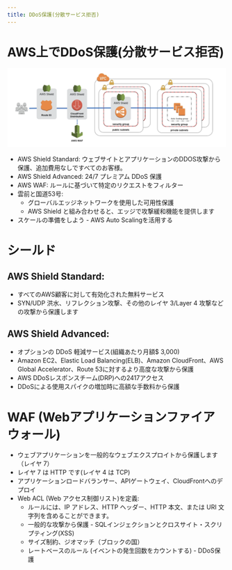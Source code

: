 ```yaml
---
title: DDoS保護(分散サービス拒否)
---
```


# AWS上でDDoS保護(分散サービス拒否)

![DDoS](./DDoS-protect.png)

- AWS Shield Standard: ウェブサイトとアプリケーションのDDOS攻撃から保護、追加費用なしですべてのお客様。
- AWS Shield Advanced: 24/7 プレミアム DDoS 保護
- AWS WAF: ルールに基づいて特定のリクエストをフィルター
- 雲前と国道53号:
  - グローバルエッジネットワークを使用した可用性保護
  - AWS Shield と組み合わせると、エッジで攻撃緩和機能を提供します
- スケールの準備をしよう - AWS Auto Scalingを活用する

# シールド

## AWS Shield Standard:

- すべてのAWS顧客に対して有効化された無料サービス
- SYN/UDP 洪水、リフレクション攻撃、その他のレイヤ 3/Layer 4 攻撃などの攻撃から保護します

## AWS Shield Advanced:

- オプションの DDoS 軽減サービス(組織あたり月額$ 3,000)
- Amazon EC2、Elastic Load Balancing(ELB)、Amazon CloudFront、AWS Global Accelerator、Route 53に対するより高度な攻撃から保護
- AWS DDoSレスポンスチーム(DRP)への2417アクセス
- DDoSによる使用スパイクの増加時に高額な手数料から保護

# WAF (Webアプリケーションファイアウォール)

- ウェブアプリケーションを一般的なウェブエクスプロイトから保護します（レイヤ 7）
- レイヤ 7 は HTTP です(レイヤ 4 は TCP)
- アプリケーションロードバランサー、APIゲートウェイ、CloudFrontへのデプロイ
- Web ACL (Web アクセス制御リスト)を定義:
  - ルールには、IP アドレス、HTTP ヘッダー、HTTP 本文、または URI 文字列を含めることができます。
  - 一般的な攻撃から保護 - SQLインジェクションとクロスサイト・スクリプティング(XSS)
  - サイズ制約、ジオマッチ（ブロックの国）
  - レートベースのルール (イベントの発生回数をカウントする) - DDoS保護
